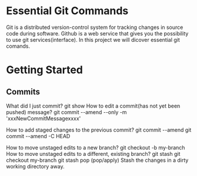 # Essential Git Commands
Git is a distributed version-control system for tracking changes in source code during software.
Github is a web service that gives you the possibility to use git services(interface).
In this project we will dicover essential git comands.

# Getting Started
## Commits 
What did I just commit?
    git show
How to edit a commit(has not yet been pushed) message?
    git commit --amend --only -m 'xxxNewCommitMessagexxxx'

How to add staged changes to the previous commit?
    git commit --amend
    git commit --amend -C HEAD

How to move unstaged edits to a new branch?
    git checkout -b my-branch
How to move unstaged edits to a different, existing branch?
    git stash
    git checkout my-branch
    git stash pop (pop/apply) 
Stash the changes in a dirty working directory away.



